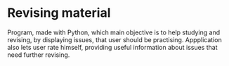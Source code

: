 # Revising material
Program, made with Python, which main objective is to help studying and revising, by displaying issues, that user should be practising. Appplication also lets user rate himself, providing useful information about issues that need further revising.
